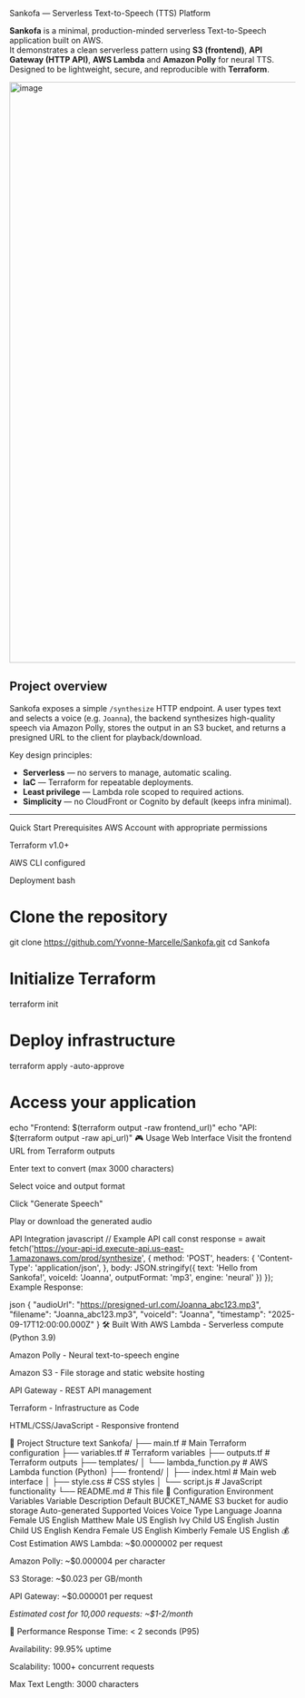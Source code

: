 Sankofa — Serverless Text-to-Speech (TTS) Platform

**Sankofa** is a minimal, production-minded serverless Text-to-Speech application built on AWS.  
It demonstrates a clean serverless pattern using **S3 (frontend)**, **API Gateway (HTTP API)**, **AWS Lambda** and **Amazon Polly** for neural TTS.  
Designed to be lightweight, secure, and reproducible with **Terraform**.



<img width="1536" height="1024" alt="image" src="https://github.com/user-attachments/assets/8bd1095c-a838-4ac5-b3bf-f66e23a87104" />

## Project overview

Sankofa exposes a simple `/synthesize` HTTP endpoint. A user types text and selects a voice (e.g. `Joanna`), the backend synthesizes high-quality speech via Amazon Polly, stores the output in an S3 bucket, and returns a presigned URL to the client for playback/download.

Key design principles:
- **Serverless** — no servers to manage, automatic scaling.
- **IaC** — Terraform for repeatable deployments.
- **Least privilege** — Lambda role scoped to required actions.
- **Simplicity** — no CloudFront or Cognito by default (keeps infra minimal).

---

Quick Start
Prerequisites
AWS Account with appropriate permissions

Terraform v1.0+

AWS CLI configured

Deployment
bash
# Clone the repository
git clone https://github.com/Yvonne-Marcelle/Sankofa.git
cd Sankofa

# Initialize Terraform
terraform init

# Deploy infrastructure
terraform apply -auto-approve

# Access your application
echo "Frontend: $(terraform output -raw frontend_url)"
echo "API: $(terraform output -raw api_url)"
🎮 Usage
Web Interface
Visit the frontend URL from Terraform outputs

Enter text to convert (max 3000 characters)

Select voice and output format

Click "Generate Speech"

Play or download the generated audio

API Integration
javascript
// Example API call
const response = await fetch('https://your-api-id.execute-api.us-east-1.amazonaws.com/prod/synthesize', {
  method: 'POST',
  headers: {
    'Content-Type': 'application/json',
  },
  body: JSON.stringify({
    text: 'Hello from Sankofa!',
    voiceId: 'Joanna',
    outputFormat: 'mp3',
    engine: 'neural'
  })
});
Example Response:

json
{
  "audioUrl": "https://presigned-url.com/Joanna_abc123.mp3",
  "filename": "Joanna_abc123.mp3",
  "voiceId": "Joanna",
  "timestamp": "2025-09-17T12:00:00.000Z"
}
🛠️ Built With
AWS Lambda - Serverless compute (Python 3.9)

Amazon Polly - Neural text-to-speech engine

Amazon S3 - File storage and static website hosting

API Gateway - REST API management

Terraform - Infrastructure as Code

HTML/CSS/JavaScript - Responsive frontend

📁 Project Structure
text
Sankofa/
├── main.tf                 # Main Terraform configuration
├── variables.tf           # Terraform variables
├── outputs.tf            # Terraform outputs
├── templates/
│   └── lambda_function.py # AWS Lambda function (Python)
├── frontend/
│   ├── index.html        # Main web interface
│   ├── style.css         # CSS styles
│   └── script.js         # JavaScript functionality
└── README.md             # This file
🔧 Configuration
Environment Variables
Variable	Description	Default
BUCKET_NAME	S3 bucket for audio storage	Auto-generated
Supported Voices
Voice	Type	Language
Joanna	Female	US English
Matthew	Male	US English
Ivy	Child	US English
Justin	Child	US English
Kendra	Female	US English
Kimberly	Female	US English
💰 Cost Estimation
AWS Lambda: ~$0.0000002 per request

Amazon Polly: ~$0.000004 per character

S3 Storage: ~$0.023 per GB/month

API Gateway: ~$0.000001 per request

*Estimated cost for 10,000 requests: ~$1-2/month*

🚦 Performance
Response Time: < 2 seconds (P95)

Availability: 99.95% uptime

Scalability: 1000+ concurrent requests

Max Text Length: 3000 characters

